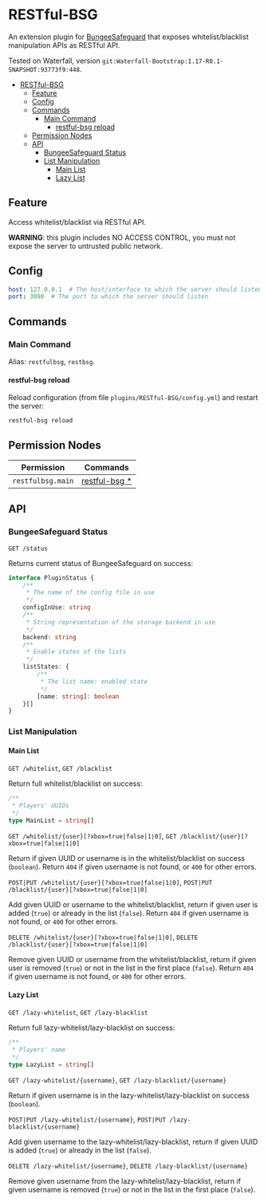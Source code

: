 # RESTful-BSG

An extension plugin for [BungeeSafeguard](https://github.com/Luluno01/BungeeSafeguard)
that exposes whitelist/blacklist manipulation APIs as RESTful API.

Tested on Waterfall, version `git:Waterfall-Bootstrap:1.17-R0.1-SNAPSHOT:93773f9:448`.

- [RESTful-BSG](#restful-bsg)
  - [Feature](#feature)
  - [Config](#config)
  - [Commands](#commands)
    - [Main Command](#main-command)
      - [restful-bsg reload](#restful-bsg-reload)
  - [Permission Nodes](#permission-nodes)
  - [API](#api)
    - [BungeeSafeguard Status](#bungeesafeguard-status)
    - [List Manipulation](#list-manipulation)
      - [Main List](#main-list)
      - [Lazy List](#lazy-list)

## Feature

Access whitelist/blacklist via RESTful API.

**WARNING**: this plugin includes NO ACCESS CONTROL, you must not expose the server to
untrusted public network.

## Config

```YAML
host: 127.0.0.1  # The host/interface to which the server should listen
port: 3090  # The port to which the server should listen
```

## Commands

### Main Command

Alias: `restfulbsg`, `restbsg`.

#### restful-bsg reload

Reload configuration (from file `plugins/RESTful-BSG/config.yml`) and restart the server:

```
restful-bsg reload
```

## Permission Nodes

| Permission        | Commands                       |
| ----------------- | ------------------------------ |
| `restfulbsg.main` | [restful-bsg *](#main-command) |

## API

### BungeeSafeguard Status

`GET /status`

Returns current status of BungeeSafeguard on success:

```TypeScript
interface PluginStatus {
    /**
     * The name of the config file in use
     */
    configInUse: string
    /**
     * String representation of the storage backend in use
     */
    backend: string
    /**
     * Enable states of the lists
     */
    listStates: {
        /**
         * The list name: enabled state
         */
        [name: string]: boolean
    }[]
}
```

### List Manipulation

#### Main List

`GET /whitelist`, `GET /blacklist`

Return full whitelist/blacklist on success:

```TypeScript
/**
 * Players' UUIDs
 */
type MainList = string[]
```

`GET /whitelist/{user}[?xbox=true|false|1|0]`, `GET /blacklist/{user}[?xbox=true|false|1|0]`

Return if given UUID or username is in the whitelist/blacklist on success (`boolean`).
Return `404` if given username is not found, or `400` for other errors.

`POST|PUT /whitelist/{user}[?xbox=true|false|1|0]`, `POST|PUT /blacklist/{user}[?xbox=true|false|1|0]`

Add given UUID or username to the whitelist/blacklist, return if given user is added (`true`) or already in the list (`false`).
Return `404` if given username is not found, or `400` for other errors.

`DELETE /whitelist/{user}[?xbox=true|false|1|0]`, `DELETE /blacklist/{user}[?xbox=true|false|1|0]`

Remove given UUID or username from the whitelist/blacklist, return if given user is removed (`true`) or not in the list in the first place (`false`).
Return `404` if given username is not found, or `400` for other errors.

#### Lazy List

`GET /lazy-whitelist`, `GET /lazy-blacklist`

Return full lazy-whitelist/lazy-blacklist on success:

```TypeScript
/**
 * Players' name
 */
type LazyList = string[]
```

`GET /lazy-whitelist/{username}`, `GET /lazy-blacklist/{username}`

Return if given username is in the lazy-whitelist/lazy-blacklist on success (`boolean`).

`POST|PUT /lazy-whitelist/{username}`, `POST|PUT /lazy-blacklist/{username}`

Add given username to the lazy-whitelist/lazy-blacklist, return if given UUID is added (`true`) or already in the list (`false`).

`DELETE /lazy-whitelist/{username}`, `DELETE /lazy-blacklist/{username}`

Remove given username from the lazy-whitelist/lazy-blacklist, return if given username is removed (`true`) or not in the list in the first place (`false`).
